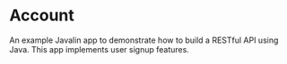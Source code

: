 # Account

An example Javalin app to demonstrate how to build a RESTful API using Java. This app implements user signup features.

